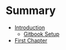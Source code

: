 # Summary

* [Introduction](README.md)
    * [Gitbook Setup](gitbook-setup.md)
* [First Chapter](chapter1.md)

